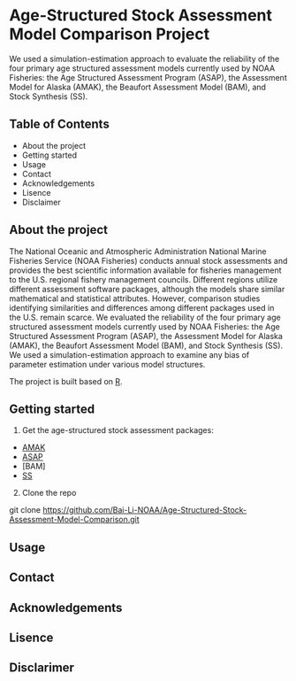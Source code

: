 # Age-Structured Stock Assessment Model Comparison Project

We used a simulation-estimation approach to evaluate the reliability of the four primary age structured assessment models currently used by NOAA Fisheries: the Age Structured Assessment Program (ASAP), the Assessment Model for Alaska (AMAK), the Beaufort Assessment Model (BAM), and Stock Synthesis (SS).

## Table of Contents

- About the project
- Getting started
- Usage
- Contact
- Acknowledgements
- Lisence
- Disclaimer

## About the project

The National Oceanic and Atmospheric Administration National Marine Fisheries Service (NOAA Fisheries) conducts annual stock assessments and provides the best scientific information available for fisheries management to the U.S. regional fishery management councils. Different regions utilize different assessment software packages, although the models share similar mathematical and statistical attributes. However, comparison studies identifying similarities and differences among different packages used in the U.S. remain scarce. We evaluated the reliability of the four primary age structured assessment models currently used by NOAA Fisheries: the Age Structured Assessment Program (ASAP), the Assessment Model for Alaska (AMAK), the Beaufort Assessment Model (BAM), and Stock Synthesis (SS). We used a simulation-estimation approach to examine any bias of parameter estimation under various model structures. 

The project is built based on [R](https://www.r-project.org/). 

## Getting started

1. Get the age-structured stock assessment packages:
 - [AMAK](https://github.com/NMFS-toolbox/AMAK.git)
 - [ASAP](https://nmfs-fish-tools.github.io/ASAP/)
 - [BAM]
 - [SS](https://vlab.ncep.noaa.gov/web/stock-synthesis/home)
2. Clone the repo

 git clone https://github.com/Bai-Li-NOAA/Age-Structured-Stock-Assessment-Model-Comparison.git

## Usage
## Contact
## Acknowledgements 
## Lisence
## Disclarimer
